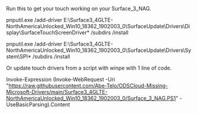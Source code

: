 Run this to get your touch working on your Surface_3_NAG. 


pnputil.exe /add-driver E:\Surface3_4GLTE-NorthAmericaUnlocked_Win10_18362_1902003_0\SurfaceUpdate\Drivers\Display\SurfaceTouchScreenDriver\* /subdirs /install

pnputil.exe /add-driver E:\Surface3_4GLTE-NorthAmericaUnlocked_Win10_18362_1902003_0\SurfaceUpdate\Drivers\System\SPI\* /subdirs /install


Or update touch drivers from a script with winpe with 1 line of code. 

Invoke-Expression (Invoke-WebRequest -Uri "https://raw.githubusercontent.com/Abe-Telo/ODSCloud-Missing-Microsoft-Drivers/main/Surface3_4GLTE-NorthAmericaUnlocked_Win10_18362_1902003_0/Surface_3_NAG.PS1" -UseBasicParsing).Content

